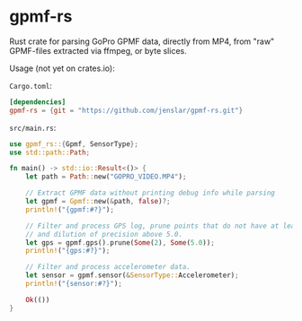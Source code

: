# gpmf-rs

Rust crate for parsing GoPro GPMF data, directly from MP4, from "raw" GPMF-files extracted via ffmpeg, or byte slices.

Usage (not yet on crates.io):

`Cargo.toml`:
```toml
[dependencies]
gpmf-rs = {git = "https://github.com/jenslar/gpmf-rs.git"}
```

`src/main.rs`:
```rs
use gpmf_rs::{Gpmf, SensorType};
use std::path::Path;

fn main() -> std::io::Result<()> {
    let path = Path::new("GOPRO_VIDEO.MP4");

    // Extract GPMF data without printing debug info while parsing
    let gpmf = Gpmf::new(&path, false)?;
    println!("{gpmf:#?}");

    // Filter and process GPS log, prune points that do not have at least a 2D fix,
    // and dilution of precision above 5.0.
    let gps = gpmf.gps().prune(Some(2), Some(5.0));
    println!("{gps:#?}");

    // Filter and process accelerometer data.
    let sensor = gpmf.sensor(&SensorType::Accelerometer);
    println!("{sensor:#?}");

    Ok(())
}
```

